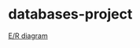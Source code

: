 # databases-project

[E/R diagram](https://www.draw.io/?chrome=0&lightbox=1&edit=https%3A%2F%2Fwww.draw.io%2F%23G0Bzg6z2d1E-f3V0ZwODh4WlhYdXM&nav=1#G0Bzg6z2d1E-f3V0ZwODh4WlhYdXM)
